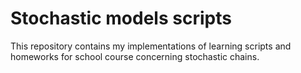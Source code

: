 # Stochastic models scripts
This repository contains my implementations of learning scripts and homeworks for school course concerning stochastic chains.  
